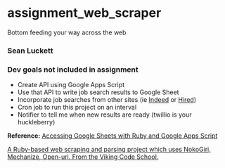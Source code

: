 # assignment_web_scraper
Bottom feeding your way across the web

### Sean Luckett

### Dev goals not included in assignment
* Create API using Google Apps Script
* Use that API to write job search results to Google Sheet
* Incorporate job searches from other sites (ie [Indeed](https://www.indeed.com/) or [Hired](https://hired.com/))
* Cron job to run this project on an interval
* Notifier to tell me when new results are ready (twillio is your huckleberry)

**Reference:** [Accessing Google Sheets with Ruby and Google Apps Script](https://spin.atomicobject.com/2016/07/16/google-sheets-api-ruby/)

[A Ruby-based web scraping and parsing project which uses NokoGiri, Mechanize, Open-uri.  From the Viking Code School.](http://www.vikingcodeschool.com)
